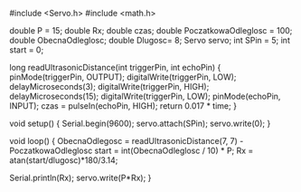 #include <Servo.h>
#include <math.h>  

double P = 15;
double Rx;
double czas;
double PoczatkowaOdleglosc = 100;
double ObecnaOdleglosc;
double Dlugosc= 8;
Servo servo;
int SPin = 5;
int start = 0;


long readUltrasonicDistance(int triggerPin, int echoPin)
{
  pinMode(triggerPin, OUTPUT); 
  digitalWrite(triggerPin, LOW);
  delayMicroseconds(3);
  digitalWrite(triggerPin, HIGH);
  delayMicroseconds(15);
  digitalWrite(triggerPin, LOW);
  pinMode(echoPin, INPUT);
  czas = pulseIn(echoPin, HIGH);
  return 0.017 * time;
}

void setup()
{
  Serial.begin(9600);
  servo.attach(SPin);
  servo.write(0);
}

void loop()
{
ObecnaOdlegosc = readUltrasonicDistance(7, 7) - PoczatkowaOdleglosc
  start = int(ObecnaOdleglosc / 10) * P;
Rx = atan(start/dlugosc)*180/3.14;
 
  Serial.println(Rx);
  servo.write(P*Rx);
}

